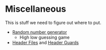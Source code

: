 # Miscellaneous

This is stuff we need to figure out where to put.

* [Random number generator](http://www.learncpp.com/cpp-tutorial/59-random-number-generation/)
    * High low guessing game
* [Header Files](http://www.learncpp.com/cpp-tutorial/19-header-files/) and [Header Guards](http://www.learncpp.com/cpp-tutorial/1-10a-header-guards/)